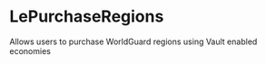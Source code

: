 LePurchaseRegions
=================

Allows users to purchase WorldGuard regions using Vault enabled economies